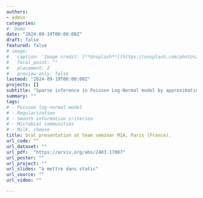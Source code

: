```yaml
---
authors:
- admin
categories:
#- Demo
date: "2024-09-19T00:00:00Z"
draft: false
featured: false
# image:
#   caption: 'Image credit: [**Unsplash**](https://unsplash.com/photos/CpkOjOcXdUY)'
#   focal_point: ""
#   placement: 2
#   preview_only: false
lastmod: "2024-09-19T00:00:00Z"
projects: []
subtitle: "Sparse inference in Poisson Log-Normal model by approximating the L0-norm"
summary: ""
tags:
# - Poisson log-normal model
# - Regularization
# - Smooth information criterion
# - Microbial communities
# - Milk, cheese
title: Oral presentation at team seminar MIA, Paris (France).
url_code: ""
url_dataset: ""
url_pdf:  "https://arxiv.org/abs/2403.17087"
url_poster: ""
url_project: ""
url_slides: "à mettre dans static"
url_source: ""
url_video: ""

---
```



